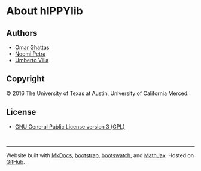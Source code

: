 # About hIPPYlib

## Authors
- [Omar Ghattas](http://users.ices.utexas.edu/~omar/)
- [Noemi Petra](http://faculty.ucmerced.edu/npetra)
- [Umberto Villa](http://users.ices.utexas.edu/~uvilla/)

<!---## Contributors-->

## Copyright
&copy; 2016 The University of Texas at Austin, University of California Merced.

## License
- [GNU General Public License version 3 (GPL)](http://www.gnu.org/licenses/gpl-3.0-standalone.html)

<br>

---

Website built with [MkDocs](http://www.mkdocs.org/), [bootstrap](http://getbootstrap.com/), [bootswatch](https://bootswatch.com/), and [MathJax](https://www.mathjax.org/).
Hosted on [GitHub](http://github.com/hippylib/). 
